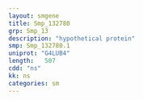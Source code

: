 ```yaml
---
layout: smgene
title: Smp_132780
grp: Smp_13
description: "hypothetical protein"
smp: Smp_132780.1
uniprot: "G4LUB4"
length:   507
cdd: "ns"
kk: ns
categories: sm
---
```

